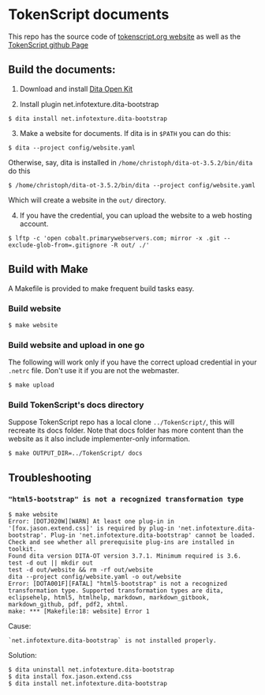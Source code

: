 # TokenScript documents

This repo has the source code of [tokenscript.org website](http://tokenscript.org) as well as the [TokenScript github Page](https://tokenscript.github.io/TokenScript/)

## Build the documents:

1. Download and install [Dita Open Kit](https://www.dita-ot.org)

2. Install plugin net.infotexture.dita-bootstrap

````
$ dita install net.infotexture.dita-bootstrap
````

3. Make a website for documents. If dita is in `$PATH` you can do this:

````
$ dita --project config/website.yaml
````

Otherwise, say, dita is installed in `/home/christoph/dita-ot-3.5.2/bin/dita` do this
````
$ /home/christoph/dita-ot-3.5.2/bin/dita --project config/website.yaml
````

Which will create a website in the `out/` directory.

4. If you have the credential, you can upload the website to a web hosting account.

````
$ lftp -c 'open cobalt.primarywebservers.com; mirror -x .git --exclude-glob-from=.gitignore -R out/ ./'
````

## Build with Make

A Makefile is provided to make frequent build tasks easy.

### Build website

    $ make website

### Build website and upload in one go

The following will work only if you have the correct upload credential in your `.netrc` file. Don't use it if you are not the webmaster.

    $ make upload

### Build TokenScript's docs directory

Suppose TokenScript repo has a local clone `../TokenScript/`, this will recreate its docs folder. Note that docs folder has more content than the website as it also include implementer-only information.

    $ make OUTPUT_DIR=../TokenScript/ docs

## Troubleshooting

### `"html5-bootstrap" is not a recognized transformation type`

````
$ make website
Error: [DOTJ020W][WARN] At least one plug-in in '[fox.jason.extend.css]' is required by plug-in 'net.infotexture.dita-bootstrap'. Plug-in 'net.infotexture.dita-bootstrap' cannot be loaded. Check and see whether all prerequisite plug-ins are installed in toolkit.
Found dita version DITA-OT version 3.7.1. Minimum required is 3.6.
test -d out || mkdir out
test -d out/website && rm -rf out/website
dita --project config/website.yaml -o out/website
Error: [DOTA001F][FATAL] "html5-bootstrap" is not a recognized transformation type. Supported transformation types are dita, eclipsehelp, html5, htmlhelp, markdown, markdown_gitbook, markdown_github, pdf, pdf2, xhtml.
make: *** [Makefile:18: website] Error 1
````

Cause:

    `net.infotexture.dita-bootstrap` is not installed properly.

Solution:

````
$ dita uninstall net.infotexture.dita-bootstrap
$ dita install fox.jason.extend.css
$ dita install net.infotexture.dita-bootstrap
````
